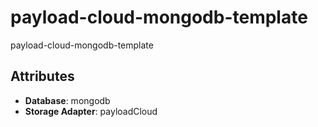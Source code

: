 # payload-cloud-mongodb-template


payload-cloud-mongodb-template

## Attributes

- **Database**: mongodb
- **Storage Adapter**: payloadCloud
